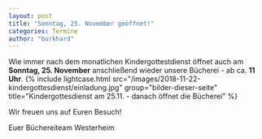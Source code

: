```yaml
---
layout: post
title: "Sonntag, 25. November geöffnet!"
categories: Termine
author: "burkhard"
---
```


Wie immer nach dem monatlichen Kindergottestdienst öffnet auch am **Sonntag, 25. November** anschließend wieder unsere Bücherei - ab ca. **11 Uhr**.
{% include lightcase.html src="/images/2018-11-22-kindergottesdienst/einladung.jpg" group="bilder-dieser-seite"
           title="Kindergottesdienst am 25.11. - danach öffnet die Bücherei" %}

Wir freuen uns auf Euren Besuch!

Euer Büchereiteam Westerheim
